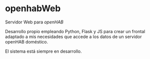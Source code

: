 # openhabWeb
Servidor Web para *openHAB*

Desarrollo propio empleando Python, Flask y JS para crear un frontal adaptado a mis necesidades
que accede a los datos de un servidor openHAB doméstico.

El sistema está siempre en desarrollo.

